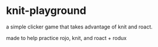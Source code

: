 # knit-playground


a simple clicker game that takes advantage of knit and roact.  
  
made to help practice rojo, knit, and roact + rodux